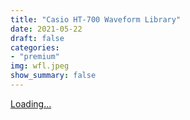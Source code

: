 ```yaml
---
title: "Casio HT-700 Waveform Library"
date: 2021-05-22
draft: false
categories: 
- "premium"
img: wfl.jpeg
show_summary: false
---
```

<script src="https://gumroad.com/js/gumroad-embed.js"></script>
<div class="gumroad-product-embed"><a href="https://gumroad.com/l/HyCRq">Loading...</a></div>